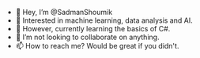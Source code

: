 - 👋 Hey, I’m @SadmanShoumik
- 👀 Interested in machine learning, data analysis and AI.
- 🌱 However, currently learning the basics of C#.
- 💞️ I’m not looking to collaborate on anything.
- 📫 How to reach me? Would be great if you didn't.

<!---
SadmanShoumik/SadmanShoumik is a ✨ special ✨ repository because its `README.md` (this file) appears on your GitHub profile.
You can click the Preview link to take a look at your changes.
--->

